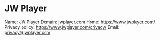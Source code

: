 
# JW Player

Name: JW Player
Domain: jwplayer.com
Home: https://www.jwplayer.com/
Privacy_policy: https://www.jwplayer.com/privacy/
Email: privacy@jwplayer.com
